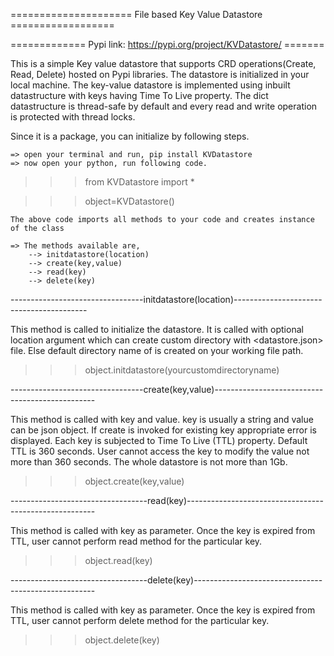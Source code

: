 =====================  File based Key Value Datastore ==================

============= Pypi link: https://pypi.org/project/KVDatastore/   =======





This is a simple Key value datastore that supports CRD operations(Create, Read, Delete) hosted on Pypi libraries.
The datastore is initialized in your local machine.
The key-value datastore is implemented using inbuilt datastructure with keys having Time To Live property.
The dict datastructure is thread-safe by default and every read and write operation is protected with thread locks.


Since it is a package, you can initialize by following steps.



	=> open your terminal and run, pip install KVDatastore
	=> now open your python, run following code.
	
>>> from KVDatastore import *

>>> object=KVDatastore()
	
	The above code imports all methods to your code and creates instance of the class

	=> The methods available are,
		--> initdatastore(location)
		--> create(key,value)	
		--> read(key)
		--> delete(key)


---------------------------------initdatastore(location)-----------------------------------------

This method is called to initialize the datastore.
It is called with optional location argument which can create custom directory with <datastore.json> file.
Else default directory name of <datastore> is created on your working file path.


>>> object.initdatastore(yourcustomdirectoryname)

---------------------------------create(key,value)------------------------------------------------

This method is called with key and value. key is usually a string and value can be json object.
If create is invoked for existing key appropriate error is displayed.
Each key is subjected to Time To Live (TTL) property. Default TTL is 360 seconds. 
User cannot access the key to modify the value not more than 360 seconds.
The whole datastore is not more than 1Gb.


>>> object.create(key,value)

----------------------------------read(key)-------------------------------------------------------

This method is called with key as parameter. Once the key is expired from TTL, user cannot perform read method for the particular key.

>>> object.read(key)


----------------------------------delete(key)-----------------------------------------------------

This method is called with key as parameter. Once the key is expired from TTL, user cannot perform delete method for the particular key.

>>> object.delete(key)





